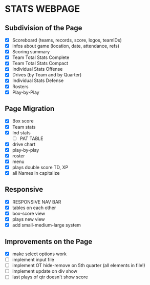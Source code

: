 # STATS WEBPAGE

## Subdivision of the Page
- [x] Scoreboard (teams, records, score, logos, teamIDs)
- [x] infos about game (location, date, attendance, refs)
- [x] Scoring summary
- [x] Team Total Stats Complete
- [x] Team Total Stats Compact
- [x] Individual Stats Offense
- [x] Drives (by Team and by Quarter)
- [x] Individual Stats Defense
- [x] Rosters
- [x] Play-by-Play

## Page Migration
- [x] Box score
- [x] Team stats
- [x] Ind stats
  - [ ] PAT TABLE
- [x] drive chart
- [x] play-by-play
- [x] roster
- [x] menu
- [x] plays double score TD, XP
- [x] all Names in capitalize

## Responsive
- [x] RESPONSIVE NAV BAR
- [x] tables on each other
- [x] box-score view
- [x] plays new view
- [x] add small-medium-large system

## Improvements on the Page
- [x] make select options work
- [ ] implement input file
- [ ] implement OT hide-remove on 5th quarter (all elements in file!)
- [ ] implement update on div show
- [ ] last plays of qtr doesn't show score